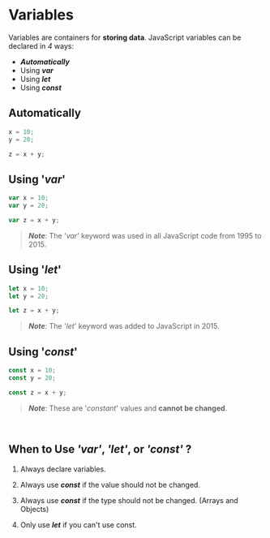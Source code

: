 # Variables

Variables are containers for <b>storing data</b>. JavaScript variables can be declared in *4* ways:


- <b>*Automatically*</b>
- Using <b>*var*</b>
- Using <b>*let*</b>
- Using <b>*const*</b>


## Automatically

```javascript
x = 10;
y = 20;

z = x + y;
```

## Using '*var*'

```javascript
var x = 10;
var y = 20;

var z = x + y;
```

> ***Note***: The '*var*' keyword was used in all JavaScript code from 1995 to 2015.

## Using '*let*'

```javascript
let x = 10;
let y = 20;

let z = x + y;
```

> ***Note***: The '*let*' keyword was added to JavaScript in 2015.

## Using '*const*'

```javascript
const x = 10;
const y = 20;

const z = x + y;
```
> ***Note***: These are '*constant*' values and <b>cannot be changed</b>.

<br>

## When to Use *'var'*, *'let'*, or *'const'* ?

1. Always declare variables.

2. Always use <b>*const*</b> if the value should not be changed.

3. Always use <b>*const*</b> if the type should not be changed. (Arrays and Objects)

4. Only use <b>*let*</b> if you can't use const.